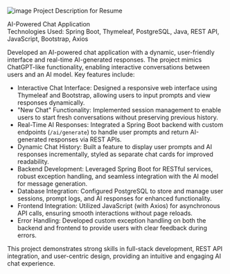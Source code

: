 ![image](https://github.com/user-attachments/assets/03fe950f-0b31-4114-823a-e5da089f6f8c)
Project Description for Resume

AI-Powered Chat Application  
Technologies Used: Spring Boot, Thymeleaf, PostgreSQL, Java, REST API, JavaScript, Bootstrap, Axios  

Developed an AI-powered chat application with a dynamic, user-friendly interface and real-time AI-generated responses. The project mimics ChatGPT-like functionality, enabling interactive conversations between users and an AI model. Key features include:  

- Interactive Chat Interface: Designed a responsive web interface using Thymeleaf and Bootstrap, allowing users to input prompts and view responses dynamically.  
- "New Chat" Functionality: Implemented session management to enable users to start fresh conversations without preserving previous history.  
- Real-Time AI Responses: Integrated a Spring Boot backend with custom endpoints (`/ai/generate`) to handle user prompts and return AI-generated responses via REST APIs.  
- Dynamic Chat History: Built a feature to display user prompts and AI responses incrementally, styled as separate chat cards for improved readability.  
- Backend Development: Leveraged Spring Boot for RESTful services, robust exception handling, and seamless integration with the AI model for message generation.  
- Database Integration: Configured PostgreSQL to store and manage user sessions, prompt logs, and AI responses for enhanced functionality.  
- Frontend Integration: Utilized JavaScript (with Axios) for asynchronous API calls, ensuring smooth interactions without page reloads.  
- Error Handling: Developed custom exception handling on both the backend and frontend to provide users with clear feedback during errors.  

This project demonstrates strong skills in full-stack development, REST API integration, and user-centric design, providing an intuitive and engaging AI chat experience.
